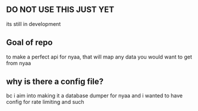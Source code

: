 ## DO NOT USE THIS JUST YET
its still in development

## Goal of repo
to make a perfect api for nyaa, that will map any data you would want to get from nyaa

## why is there a config file?
bc i aim into making it a database dumper for nyaa and i wanted to have config for rate limiting and such
